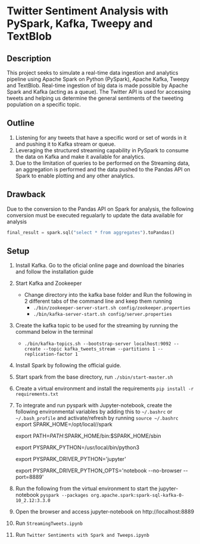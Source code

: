 # Twitter Sentiment Analysis with PySpark, Kafka, Tweepy and TextBlob

## Description 
This project seeks to simulate a real-time data ingestion and analytics pipeline using Apache Spark on Python (PySpark), Apache Kafka, Tweepy and TextBlob. Real-time ingestion of big data is made possible by Apache Spark and Kafka (acting as a queue). The Twitter API is used for accessing tweets and helping us determine the general sentiments of the tweeting population on a specific topic. 

## Outline 
1. Listening for any tweets that have a specific word or set of words in it and pushing it to Kafka stream or queue.
2. Leveraging the structured streaming capability in PySpark to consume the data on Kafka and make it available for analytics. 
3. Due to the limitation of queries to be performed on the Streaming data, an aggregation is performed and the data pushed to the Pandas API on Spark to enable plotting and any other analytics. 

## Drawback 
Due to the conversion to the Pandas API on Spark for analysis, the following conversion must be executed regualarly to update the data available for analysis
```py
final_result = spark.sql("select * from aggregates").toPandas() 
```

## Setup 
1. Install Kafka. Go to the oficial online page and download the binaries and follow the installation guide
2. Start Kafka and Zookeeper 
    * Change directory into the kafka base folder and Run the following in 2 different tabs of the command line and keep them running
        * `./bin/zookeeper-server-start.sh config/zookeeper.properties`
        * `./bin/kafka-server-start.sh config/server.properties`
3. Create the kafka topic to be used for the streaming by running the command below in the terminal
    * `./bin/kafka-topics.sh --bootstrap-server localhost:9092 --create --topic kafka_tweets_stream --partitions 1 --replication-factor 1`
4. Install Spark by following the official guide. 
5. Start spark from the base directory, run `./sbin/start-master.sh` 
6. Create a virtual environment and install the requirements `pip install -r requirements.txt` 
7. To integrate and run pyspark with Jupyter-notebook, create the following environmental variables by adding this to `~/.bashrc` or `~/.bash_profile` and activate/refresh by running `source ~/.bashrc`
    export SPARK_HOME=/opt/local//spark

    export PATH=$PATH:$SPARK_HOME/bin:$SPARK_HOME/sbin

    export PYSPARK_PYTHON=/usr/local/bin/python3

    export PYSPARK_DRIVER_PYTHON='jupyter'

    export PYSPARK_DRIVER_PYTHON_OPTS='notebook --no-browser --port=8889'

8. Run the following from the virtual environment to start the jupyter-notebook `pyspark --packages org.apache.spark:spark-sql-kafka-0-10_2.12:3.3.0`
9. Open the browser and access jupyter-notebook on http://localhost:8889 
10. Run `StreamingTweets.ipynb`
11. Run `Twitter Sentiments with Spark and Tweeps.ipynb`




